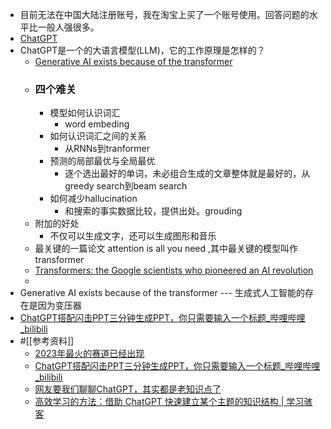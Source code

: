- 目前无法在中国大陆注册账号，我在淘宝上买了一个账号使用。回答问题的水平比一般人强很多。
- [ChatGPT](https://chat.openai.com/chat)
- ChatGPT是一个的大语言模型(LLM)，它的工作原理是怎样的？
    - [Generative AI exists because of the transformer ](https://ig.ft.com/generative-ai/)
    - ### 四个难关
        - 模型如何认识词汇
            - word embeding
        - 如何认识词汇之间的关系
            - 从RNNs到tranformer
        - 预测的局部最优与全局最优
            - 逐个选出最好的单词，未必组合生成的文章整体就是最好的，从greedy search到beam search
        - 如何减少hallucination
            - 和搜索的事实数据比较，提供出处。grouding
    - 附加的好处
        - 不仅可以生成文字，还可以生成图形和音乐
    - 最关键的一篇论文 attention is all you need ,其中最关键的模型叫作transformer
    - [Transformers: the Google scientists who pioneered an AI revolution](https://www.ft.com/content/37bb01af-ee46-4483-982f-ef3921436a50)
    - 
- Generative AI exists because of the transformer --- 生成式人工智能的存在是因为变压器
- [ChatGPT搭配闪击PPT三分钟生成PPT，你只需要输入一个标题_哔哩哔哩_bilibili](https://www.bilibili.com/video/BV1oj411G7QV/?spm_id_from=333.1007.tianma.5-3-17.click)
- #[[参考资料]]
    - [2023年最火的赛道已经出现](https://36kr.com/topics/2111377671047299)
    - [ChatGPT搭配闪击PPT三分钟生成PPT，你只需要输入一个标题_哔哩哔哩_bilibili](https://www.bilibili.com/video/BV1oj411G7QV/?spm_id_from=333.1007.tianma.5-3-17.click)
    - [网友要我们聊聊ChatGPT，其实都是老知识点了](https://mp.weixin.qq.com/s/N4yuqp0zPXjzX4RhQ7Qchg)
    - [高效学习的方法：借助 ChatGPT 快速建立某个主题的知识结构 | 学习骇客](https://mp.weixin.qq.com/s?__biz=MzU2NDI1Mzg2NQ==&mid=2247495207&idx=1&sn=c85d54eaf6e146a2ec5257781a50c89b&chksm=fc4f6be1cb38e2f7ffb62fbb7a29d290e868c502a50cb69c82596884575a933ca775b4e19ebd#rd)
